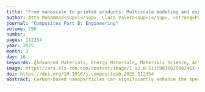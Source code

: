 ```yaml
---
title: "From nanoscale to printed products: Multiscale modeling and experimental characterization of graphene-enhanced polylactic acid composites for 3D printing"
author: Atta Muhammad<sup>1</sup>, Clara Valero<sup>1</sup>, <strong>Paolo De Angelis</strong><sup>1</sup>, Nikolaos Koutroumanis, Dionisis Semitekolos, Bárbara Jiménez, Rubén Rivera, Carlos Sáenz Ezquerro, Rajat Srivastava, Panagiotis-Nektarios Pappas, Costas Galiotis, Costas A. Charitidis, Eliodoro Chiavazzo, Pietro Asinari, Manuel Laspalas, Agustín Chiminelli, Matteo Fasano
journal: "Composites Part B: Engineering"
volume: 298
number:
pages: 112354
year: 2025
month: 3
day: 16
keywords: [Advanced Materials, Energy Materials, Materials Science, Artificial Intelligence, Machine Learning, Deep Learning, Computational Chemistry, Dataset, Thermoelectric, Battery, Perovskite]
image: https://ars.els-cdn.com/content/image/1-s2.0-S135983682500246X-ga1_lrg.jpg
doi: https://doi.org/10.1016/j.compositesb.2025.112354
abstract: Carbon-based nanoparticles can significantly enhance the specific characteristics of polymers, impacting mechanical, thermal, electrical, and magnetic properties. However, incorporating these enhancements into final products can be challenging due to the influences of subsequent processing steps required to transform the material into components. This is the case of nano-modifications of 3D printing thermoplastic filaments. The filament characteristics and the printing process’s resulting material microstructure affect the final properties of the material produced. The resulting material exhibits a hierarchical multiscale structure, necessitating a combination of various simulation approaches and methods to capture the relevant effects and influences across different scales, ultimately allowing for accurate prediction of the final material response in the product. This study focuses on predicting key thermal and mechanical properties of polymer nanocomposites and 3D printing materials. The analysis is based on coarse-grained molecular dynamics and continuum models across different scales, complemented by experimental characterization of the base material (filament) and micrographic analysis of the printed material. The findings demonstrate the potential of modeling to predict various material responses. The multiscale model reveals that with a modest addition of nanofiller (up to 2 wt%), the Young’s modulus and thermal conductivity show up to 11% enhancement. These predictions closely align with the experiments, exhibiting a maximum deviation of 2.3%. In conclusion, this study demonstrates that the combination of diverse modeling techniques and experimental validation provides valuable guidance for materials development and engineering, as well as a deeper understanding of the process/structure/properties relationships.
---
```

